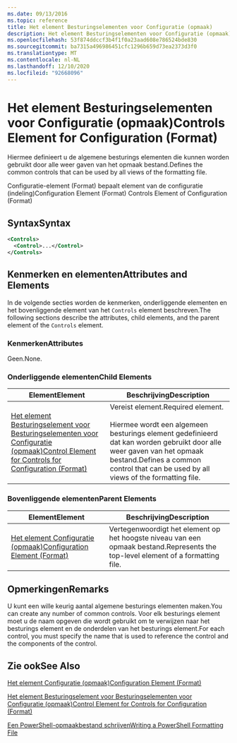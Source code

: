 ```yaml
---
ms.date: 09/13/2016
ms.topic: reference
title: Het element Besturingselementen voor Configuratie (opmaak)
description: Het element Besturingselementen voor Configuratie (opmaak)
ms.openlocfilehash: 53f874ddccf3b4f1f0a23aad608e786524bde830
ms.sourcegitcommit: ba7315a496986451cfc1296b659d73ea2373d3f0
ms.translationtype: MT
ms.contentlocale: nl-NL
ms.lasthandoff: 12/10/2020
ms.locfileid: "92668096"
---
```

# <a name="controls-element-for-configuration-format"></a><span data-ttu-id="fe5c0-103">Het element Besturingselementen voor Configuratie (opmaak)</span><span class="sxs-lookup"><span data-stu-id="fe5c0-103">Controls Element for Configuration (Format)</span></span>

<span data-ttu-id="fe5c0-104">Hiermee definieert u de algemene besturings elementen die kunnen worden gebruikt door alle weer gaven van het opmaak bestand.</span><span class="sxs-lookup"><span data-stu-id="fe5c0-104">Defines the common controls that can be used by all views of the formatting file.</span></span>

<span data-ttu-id="fe5c0-105">Configuratie-element (Format) bepaalt element van de configuratie (indeling)</span><span class="sxs-lookup"><span data-stu-id="fe5c0-105">Configuration Element (Format) Controls Element of Configuration (Format)</span></span>

## <a name="syntax"></a><span data-ttu-id="fe5c0-106">Syntax</span><span class="sxs-lookup"><span data-stu-id="fe5c0-106">Syntax</span></span>

```xml
<Controls>
  <Control>...</Control>
</Controls>
```

## <a name="attributes-and-elements"></a><span data-ttu-id="fe5c0-107">Kenmerken en elementen</span><span class="sxs-lookup"><span data-stu-id="fe5c0-107">Attributes and Elements</span></span>

<span data-ttu-id="fe5c0-108">In de volgende secties worden de kenmerken, onderliggende elementen en het bovenliggende element van het `Controls` element beschreven.</span><span class="sxs-lookup"><span data-stu-id="fe5c0-108">The following sections describe the attributes, child elements, and the parent element of the `Controls` element.</span></span>

### <a name="attributes"></a><span data-ttu-id="fe5c0-109">Kenmerken</span><span class="sxs-lookup"><span data-stu-id="fe5c0-109">Attributes</span></span>

<span data-ttu-id="fe5c0-110">Geen.</span><span class="sxs-lookup"><span data-stu-id="fe5c0-110">None.</span></span>

### <a name="child-elements"></a><span data-ttu-id="fe5c0-111">Onderliggende elementen</span><span class="sxs-lookup"><span data-stu-id="fe5c0-111">Child Elements</span></span>

|<span data-ttu-id="fe5c0-112">Element</span><span class="sxs-lookup"><span data-stu-id="fe5c0-112">Element</span></span>|<span data-ttu-id="fe5c0-113">Beschrijving</span><span class="sxs-lookup"><span data-stu-id="fe5c0-113">Description</span></span>|
|-------------|-----------------|
|[<span data-ttu-id="fe5c0-114">Het element Besturingselement voor Besturingselementen voor Configuratie (opmaak)</span><span class="sxs-lookup"><span data-stu-id="fe5c0-114">Control Element for Controls for Configuration (Format)</span></span>](./control-element-for-controls-for-configuration-format.md)|<span data-ttu-id="fe5c0-115">Vereist element.</span><span class="sxs-lookup"><span data-stu-id="fe5c0-115">Required element.</span></span><br /><br /> <span data-ttu-id="fe5c0-116">Hiermee wordt een algemeen besturings element gedefinieerd dat kan worden gebruikt door alle weer gaven van het opmaak bestand.</span><span class="sxs-lookup"><span data-stu-id="fe5c0-116">Defines a common control that can be used by all views of the formatting file.</span></span>|

### <a name="parent-elements"></a><span data-ttu-id="fe5c0-117">Bovenliggende elementen</span><span class="sxs-lookup"><span data-stu-id="fe5c0-117">Parent Elements</span></span>

|<span data-ttu-id="fe5c0-118">Element</span><span class="sxs-lookup"><span data-stu-id="fe5c0-118">Element</span></span>|<span data-ttu-id="fe5c0-119">Beschrijving</span><span class="sxs-lookup"><span data-stu-id="fe5c0-119">Description</span></span>|
|-------------|-----------------|
|[<span data-ttu-id="fe5c0-120">Het element Configuratie (opmaak)</span><span class="sxs-lookup"><span data-stu-id="fe5c0-120">Configuration Element (Format)</span></span>](./configuration-element-format.md)|<span data-ttu-id="fe5c0-121">Vertegenwoordigt het element op het hoogste niveau van een opmaak bestand.</span><span class="sxs-lookup"><span data-stu-id="fe5c0-121">Represents the top-level element of a formatting file.</span></span>|

## <a name="remarks"></a><span data-ttu-id="fe5c0-122">Opmerkingen</span><span class="sxs-lookup"><span data-stu-id="fe5c0-122">Remarks</span></span>

<span data-ttu-id="fe5c0-123">U kunt een wille keurig aantal algemene besturings elementen maken.</span><span class="sxs-lookup"><span data-stu-id="fe5c0-123">You can create any number of common controls.</span></span> <span data-ttu-id="fe5c0-124">Voor elk besturings element moet u de naam opgeven die wordt gebruikt om te verwijzen naar het besturings element en de onderdelen van het besturings element.</span><span class="sxs-lookup"><span data-stu-id="fe5c0-124">For each control, you must specify the name that is used to reference the control and the components of the control.</span></span>

## <a name="see-also"></a><span data-ttu-id="fe5c0-125">Zie ook</span><span class="sxs-lookup"><span data-stu-id="fe5c0-125">See Also</span></span>

[<span data-ttu-id="fe5c0-126">Het element Configuratie (opmaak)</span><span class="sxs-lookup"><span data-stu-id="fe5c0-126">Configuration Element (Format)</span></span>](./configuration-element-format.md)

[<span data-ttu-id="fe5c0-127">Het element Besturingselement voor Besturingselementen voor Configuratie (opmaak)</span><span class="sxs-lookup"><span data-stu-id="fe5c0-127">Control Element for Controls for Configuration (Format)</span></span>](./control-element-for-controls-for-configuration-format.md)

[<span data-ttu-id="fe5c0-128">Een PowerShell-opmaakbestand schrijven</span><span class="sxs-lookup"><span data-stu-id="fe5c0-128">Writing a PowerShell Formatting File</span></span>](./writing-a-powershell-formatting-file.md)
